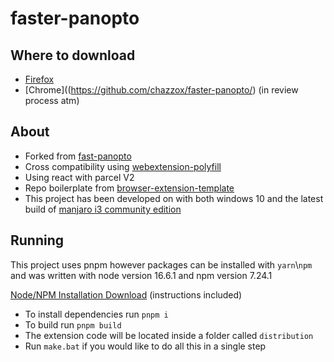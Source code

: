 # faster-panopto

## Where to download

-   [Firefox](https://addons.mozilla.org/en-US/firefox/addon/faster-panopto/)
-   [Chrome]((https://github.com/chazzox/faster-panopto/) (in review process atm)

## About

-   Forked from [fast-panopto](https://github.com/Relliko/fast-panopto)
-   Cross compatibility using [webextension-polyfill](https://github.com/mozilla/webextension-polyfill)
-   Using react with parcel V2
-   Repo boilerplate from [browser-extension-template](https://github.com/fregante/browser-extension-template)
-   This project has been developed on with both windows 10 and the latest build of [manjaro i3 community edition](https://manjaro.org/downloads/community/i3/)

## Running

This project uses pnpm however packages can be installed with `yarn`\\`npm` and was written with node version 16.6.1 and npm version 7.24.1

[Node/NPM Installation Download](https://nodejs.org/dist/v16.6.1/node-v16.6.1-x64.msi) (instructions included)

-   To install dependencies run `pnpm i`
-   To build run `pnpm build`
-   The extension code will be located inside a folder called `distribution`
-   Run `make.bat` if you would like to do all this in a single step
